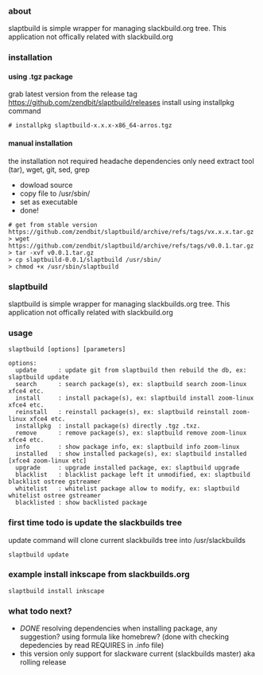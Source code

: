 ### about
slaptbuild is simple wrapper for managing slackbuild.org tree. This application not offically related with slackbuild.org

### installation

#### using .tgz package
grab latest version from the release tag https://github.com/zendbit/slaptbuild/releases
install using installpkg command
```
# installpkg slaptbuild-x.x.x-x86_64-arros.tgz
```

#### manual installation
the installation not required headache dependencies only need extract tool (tar), wget, git, sed, grep
- dowload source
- copy file to /usr/sbin/
- set as executable
- done!
```
# get from stable version https://github.com/zendbit/slaptbuild/archive/refs/tags/vx.x.x.tar.gz
> wget https://github.com/zendbit/slaptbuild/archive/refs/tags/v0.0.1.tar.gz
> tar -xvf v0.0.1.tar.gz
> cp slaptbuild-0.0.1/slaptbuild /usr/sbin/
> chmod +x /usr/sbin/slaptbuild
```

### slaptbuild
slaptbuild is simple wrapper for managing slackbuilds.org tree. This application not offically related with slackbuild.org

### usage
```
slaptbuild [options] [parameters]

options:
  update      : update git from slaptbuild then rebuild the db, ex: slaptbuild update
  search      : search package(s), ex: slaptbuild search zoom-linux xfce4 etc.
  install     : install package(s), ex: slaptbuild install zoom-linux xfce4 etc.
  reinstall   : reinstall package(s), ex: slaptbuild reinstall zoom-linux xfce4 etc.
  installpkg  : install package(s) directly .tgz .txz.
  remove      : remove package(s), ex: slaptbuild remove zoom-linux xfce4 etc.
  info        : show package info, ex: slaptbuild info zoom-linux
  installed   : show installed package(s), ex: slaptbuild installed [xfce4 zoom-linux etc]
  upgrade     : upgrade installed package, ex: slaptbuild upgrade
  blacklist   : blacklist package left it unmodified, ex: slaptbuild blacklist ostree gstreamer
  whitelist   : whitelist package allow to modify, ex: slaptbuild whitelist ostree gstreamer
  blacklisted : show backlisted package
```
### first time todo is update the slackbuilds tree
update command will clone current slackbuilds tree into /usr/slackbuilds
```
slaptbuild update
```

### example install inkscape from slackbuilds.org
```
slaptbuild install inkscape
```
### what todo next?
- *DONE* resolving dependencies when installing package, any suggestion? using formula like homebrew? (done with checking depedencies by read REQUIRES in .info file)
- this version only support for slackware current (slackbuilds master) aka rolling release
